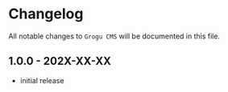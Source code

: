 # Changelog

All notable changes to `Grogu CMS` will be documented in this file.

## 1.0.0 - 202X-XX-XX

- initial release

